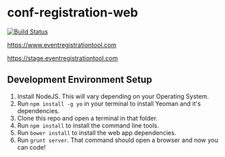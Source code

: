 conf-registration-web
=====================
[![Build Status](https://travis-ci.org/CruGlobal/conf-registration-web.png?branch=master)](https://travis-ci.org/CruGlobal/conf-registration-web)

https://www.eventregistrationtool.com

https://stage.eventregistrationtool.com

## Development Environment Setup
1. Install NodeJS. This will vary depending on your Operating System.
2. Run `npm install -g yo` in your terminal to install Yeoman and it's dependencies.
3. Clone this repo and open a terminal in that folder.
3. Run `npm install` to install the command line tools.
3. Run `bower install` to install the web app dependencies.
4. Run `grunt server`. That command should open a browser and now you can code!

